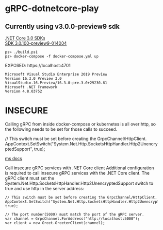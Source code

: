 # gRPC-dotnetcore-play

## Currently using v3.0.0-preview9 sdk 
[.NET Core 3.0 SDKs](https://dotnet.microsoft.com/download/dotnet-core/3.0)  
[SDK 3.0.100-preview9-014004](https://dotnet.microsoft.com/download/thank-you/dotnet-sdk-3.0.100-preview9-windows-x64-installer)  

```
ps> ./build.ps1
ps> docker-compose -f docker-compose.yml up
```

EXPOSED:  https://localhost:4701

```
Microsoft Visual Studio Enterprise 2019 Preview
Version 16.3.0 Preview 3.0
VisualStudio.16.Preview/16.3.0-pre.3.0+29230.61
Microsoft .NET Framework
Version 4.8.03752
```

# INSECURE

Calling gRPC from inside docker-compose or kubernetes is all over http, so the following needs to be set for those calls to succeed.

// This switch must be set before creating the GrpcChannel/HttpClient.  
AppContext.SetSwitch("System.Net.Http.SocketsHttpHandler.Http2UnencryptedSupport", true);

[ms docs](https://docs.microsoft.com/en-us/aspnet/core/grpc/troubleshoot?view=aspnetcore-3.0#call-insecure-grpc-services-with-net-core-client)  

Call insecure gRPC services with .NET Core client
Additional configuration is required to call insecure gRPC services with the .NET Core client. The gRPC client must set the System.Net.Http.SocketsHttpHandler.Http2UnencryptedSupport switch to true and use http in the server address:
```
// This switch must be set before creating the GrpcChannel/HttpClient.
AppContext.SetSwitch("System.Net.Http.SocketsHttpHandler.Http2UnencryptedSupport", true);

// The port number(5000) must match the port of the gRPC server.
var channel = GrpcChannel.ForAddress("http://localhost:5000");
var client = new Greet.GreeterClient(channel);
```

